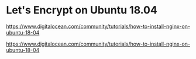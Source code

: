 # Let's Encrypt on Ubuntu 18.04 

https://www.digitalocean.com/community/tutorials/how-to-install-nginx-on-ubuntu-18-04

https://www.digitalocean.com/community/tutorials/how-to-install-nginx-on-ubuntu-18-04


